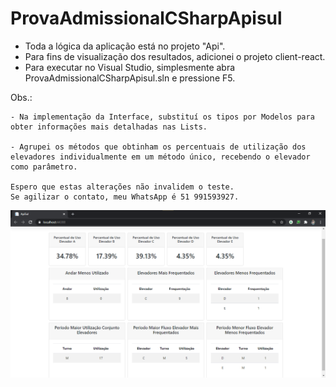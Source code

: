 # ProvaAdmissionalCSharpApisul

- Toda a lógica da aplicação está no projeto "Api".
- Para fins de visualização dos resultados, adicionei o projeto client-react. 
- Para executar no Visual Studio, simplesmente abra ProvaAdmissionalCSharpApisul.sln e pressione F5.

Obs.: 

    - Na implementação da Interface, substituí os tipos por Modelos para obter informações mais detalhadas nas Lists.

    - Agrupei os métodos que obtinham os percentuais de utilização dos elevadores individualmente em um método único, recebendo o elevador como parâmetro.

    Espero que estas alterações não invalidem o teste.
    Se agilizar o contato, meu WhatsApp é 51 991593927.
    
![alt text](https://github.com/alessandrobnunes/ProvaAdmissionalApisul/blob/master/screenshot.png?raw=true)